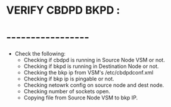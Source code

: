 # VERIFY CBDPD BKPD :
# -----------------

* Check the following:
   - Checking if cbdpd is running in Source Node VSM or not.
   - Checking if bkpd is running in Destination Node or not.
   - Checking the bkp ip from VSM's /etc/cbdpdconf.xml
   - Checking if bkp ip is pingable or not.
   - Checking netowrk config on source node and dest node.
   - Checking number of sockets open.
   - Copying file from Source Node VSM to bkp IP.